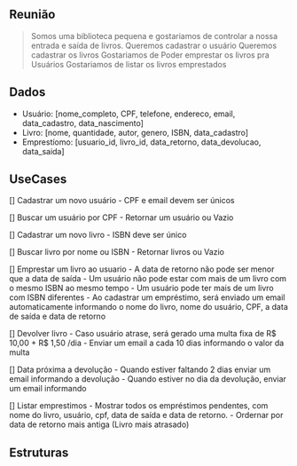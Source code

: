 ## Reunião 

> Somos uma biblioteca pequena e gostariamos de controlar a nossa entrada e saída de livros.
> Queremos cadastrar o usuário
> Queremos cadastrar os livros
> Gostariamos de Poder emprestar os livros pra Usuários
> Gostariamos de listar os livros emprestados

## Dados

- Usuário: [nome_completo, CPF, telefone, endereco, email, data_cadastro, data_nascimento]
- Livro: [nome, quantidade, autor, genero, ISBN, data_cadastro]
- Emprestíomo: [usuario_id, livro_id, data_retorno, data_devolucao, data_saida]

## UseCases

[] Cadastrar um novo usuário
    - CPF e email devem ser únicos

[] Buscar um usuário por CPF
    - Retornar um usuário ou Vazio

[] Cadastrar um novo livro
    - ISBN deve ser único

[] Buscar livro por nome ou ISBN
    - Retornar livros ou Vazio

[] Emprestar um livro ao usuario
    - A data de retorno não pode ser menor que a data de saída
    - Um usuário não pode estar com mais de um livro com o mesmo ISBN ao mesmo tempo
    - Um usuário pode ter mais de um livro com ISBN diferentes
    - Ao cadastrar um empréstimo, será enviado um email automaticamente informando o nome do livro, nome do usuário, CPF, a data de saída e data de retorno

[] Devolver livro
    - Caso usuário atrase, será gerado uma multa fixa de R$ 10,00 + R$ 1,50 /dia
    - Enviar um email a cada 10 dias informando o valor da multa

[] Data próxima a devolução
    - Quando estiver faltando 2 dias enviar um email informando a devolução
    - Quando estiver no dia da devolução, enviar um email informando

[] Listar emprestimos
    - Mostrar todos os empréstimos pendentes, com nome do livro, usuário, cpf, data de saída e data de retorno. 
    - Ordernar por data de retorno mais antiga (Livro mais atrasado)


## Estruturas